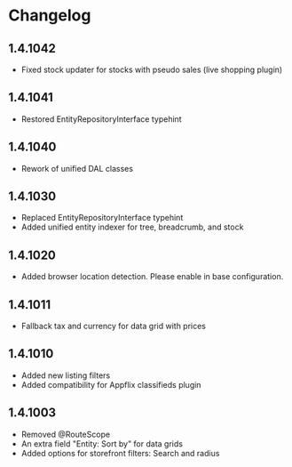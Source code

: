 # Changelog

## 1.4.1042

* Fixed stock updater for stocks with pseudo sales (live shopping plugin)

## 1.4.1041

* Restored EntityRepositoryInterface typehint

## 1.4.1040

* Rework of unified DAL classes

## 1.4.1030

* Replaced EntityRepositoryInterface typehint
* Added unified entity indexer for tree, breadcrumb, and stock

## 1.4.1020

* Added browser location detection. Please enable in base configuration.

## 1.4.1011

* Fallback tax and currency for data grid with prices

## 1.4.1010

* Added new listing filters
* Added compatibility for Appflix classifieds plugin

## 1.4.1003

* Removed @RouteScope
* An extra field "Entity: Sort by" for data grids
* Added options for storefront filters: Search and radius

